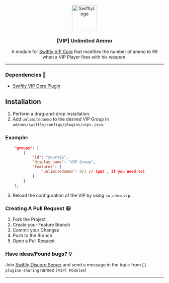 <p align="center">
  <a href="https://github.com/swiftly-solution/swiftly_movecommands">
    <img src="https://cdn.swiftlycs2.net/swiftly-logo.png" alt="SwiftlyLogo" width="80" height="80">
  </a>

  <h3 align="center">[VIP] Unlimited Ammo</h3>

  <p align="center">
    A module for <a href="https://github.com/swiftly-solution/swiftly_vipcore">Swiftly VIP Core</a> that modifies the number of ammo to 99 when a VIP Player fires with his weapon.
    <br/>
  </p>
</p>

---
### Dependencies 📃

- [Swiftly VIP Core Plugin](https://github.com/swiftly-solution/swiftly_vipcore)

## Installation
1. Perform a drag-and-drop installation.
2. Add `unlimitedammo` to the desired VIP Group in `addons/swiftly/configs/plugins/vips.json`.
### Example:
```json
	"groups": [
		{
			"id": "yourvip",
			"display_name": "VIP Group",
			"features": {
				"unlimitedammo": 0/1 // (put , if you need to)
			}
		}
	],
```
3. Reload the configuration of the VIP by using `sw_adminvip`.

### Creating A Pull Request 😃

1. Fork the Project
2. Create your Feature Branch
3. Commit your Changes
4. Push to the Branch
5. Open a Pull Request

### Have ideas/Found bugs? 💡
Join [Swiftly Discord Server](https://swiftlycs2.net/discord) and send a message in the topic from `📕╎ plugins-sharing` named `[VIP] Modules`!


---